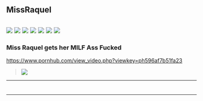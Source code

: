 ## MissRaquel
![](https://i8.fuskator.com/large/ablCsYiF-R5/Shaved-Curvy-Brunette-Miss-Raquel-with-Big-Tits-Wearing-Platform-High-Heels-1.jpg)
![](https://i8.fuskator.com/large/ablCsYiF-R5/Shaved-Curvy-Brunette-Miss-Raquel-with-Big-Tits-Wearing-Platform-High-Heels-2.jpg)
![](https://i8.fuskator.com/large/ablCsYiF-R5/Shaved-Curvy-Brunette-Miss-Raquel-with-Big-Tits-Wearing-Platform-High-Heels-3.jpg)
![](https://i8.fuskator.com/large/ablCsYiF-R5/Shaved-Curvy-Brunette-Miss-Raquel-with-Big-Tits-Wearing-Platform-High-Heels-4.jpg)
![](https://i8.fuskator.com/large/ablCsYiF-R5/Shaved-Curvy-Brunette-Miss-Raquel-with-Big-Tits-Wearing-Platform-High-Heels-5.jpg)
![](https://i8.fuskator.com/large/ablCsYiF-R5/Shaved-Curvy-Brunette-Miss-Raquel-with-Big-Tits-Wearing-Platform-High-Heels-7.jpg)
![](https://i8.fuskator.com/large/ablCsYiF-R5/Shaved-Curvy-Brunette-Miss-Raquel-with-Big-Tits-Wearing-Platform-High-Heels-11.jpg)
---
### Miss Raquel gets her MILF Ass Fucked
https://www.pornhub.com/view_video.php?viewkey=ph596af7b51fa23
>![](https://ci.phncdn.com/videos/201707/16/124619951/original/(m=ecuKGgaaaa)(mh=4Py3a92cOQdIycqq)16.jpg)
---
### 

>![]()
---
